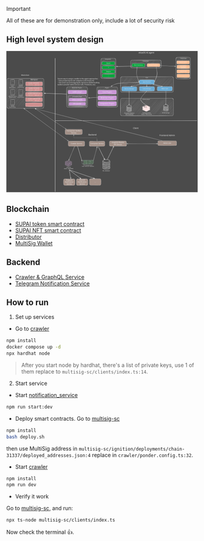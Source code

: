> [!IMPORTANT]
> All of these are for demonstration only, include a lot of security risk

## High level system design

![system design](assets/system-design-high-level.svg)


## Blockchain 

- [SUPAI token smart contract](multisig-sc/contracts/token.sol)
- [SUPAI NFT smart contract](multisig-sc/contracts/nft.sol)
- [Distributor](multisig-sc/contracts/distributor.sol)
- [MultiSig Wallet](multisig-sc/contracts/multisig.sol)


## Backend

- [Crawler & GraphQL Service](crawler)
- [Telegram Notification Service](notification_service)


## How to run

1. Set up services

- Go to [crawler](crawler)

```sh
npm install
docker compose up -d
npx hardhat node
```

> After you start node by hardhat, there's a list of private keys, use 1 of them replace to `multisig-sc/clients/index.ts:14`.

2. Start service

- Start [notification_service](notification_service)

```sh
npm run start:dev
```

- Deploy smart contracts. Go to [multisig-sc](multisig-sc)

```sh
npm install
bash deploy.sh
```

then use MultiSig address in `multisig-sc/ignition/deployments/chain-31337/deployed_addresses.json:4` replace in `crawler/ponder.config.ts:32`.

- Start [crawler](crawler)

```sh
npm install
npm run dev
```

- Verify it work

Go to [multisig-sc](multisig-sc), and run:

```sh
npx ts-node multisig-sc/clients/index.ts
```

Now check the terminal 👍.